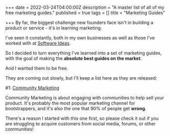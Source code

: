 +++
date = 2022-03-24T04:00:00Z
description = "A master list of all of my free marketing guides."
published = true
tags = []
title = "Marketing Guides"

+++
By far, the biggest challenge new founders face isn't in building a product or service - it's in learning marketing.

I've seen it constantly, both in my own businesses as well as those I've worked with at [Software Ideas](https://www.softwareideas.io/?utm_campaign=content-marketing&utm_medium=referral&utm_source=kevinconti.com).

So I decided to turn everything I've learned into a set of marketing guides, with the goal of making the **absolute best guides on the market**.

And I wanted them to be free.

They are coming out slowly, but I'll keep a list here as they are released:

\#1: [Community Marketing](https://www.softwareideas.io/blog/community-marketing?utm_campaign=content-marketing&utm_medium=referral&utm_source=kevinconti.com "Community Marketing")

Community Marketing is about engaging with communities to help sell your product. It's probably the most popular marketing channel for bootstrappers, and it's also the one that 90% of people get **wrong**.

There's a reason I started with this one first, so please check it out if you are struggling to acquire customers from social media, forums, or other communities!